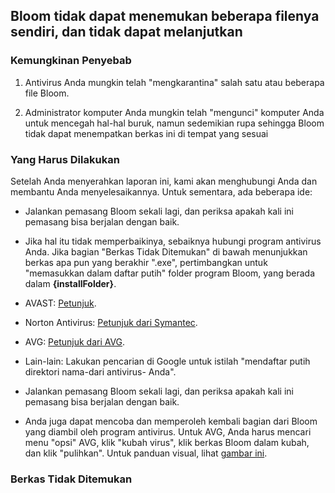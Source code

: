 ## Bloom tidak dapat menemukan beberapa filenya sendiri, dan tidak dapat melanjutkan

### Kemungkinan Penyebab

1) Antivirus Anda mungkin telah "mengkarantina" salah satu atau beberapa file Bloom.

2) Administrator komputer Anda mungkin telah "mengunci" komputer Anda untuk mencegah hal-hal buruk, namun sedemikian rupa sehingga Bloom tidak dapat menempatkan berkas ini di tempat yang sesuai

### Yang Harus Dilakukan

Setelah Anda menyerahkan laporan ini, kami akan menghubungi Anda dan membantu Anda menyelesaikannya. Untuk sementara, ada beberapa ide:


* Jalankan pemasang Bloom sekali lagi, dan periksa apakah kali ini pemasang bisa berjalan dengan baik.

* Jika hal itu tidak memperbaikinya, sebaiknya hubungi program antivirus Anda. Jika bagian "Berkas Tidak Ditemukan" di bawah menunjukkan berkas apa pun yang berakhir ".exe", pertimbangkan untuk "memasukkan dalam daftar putih" folder program Bloom, yang berada dalam **{installFolder}**.
* AVAST: [Petunjuk](http://www.getavast.net/support/managing-exceptions).
* Norton Antivirus: [Petunjuk dari Symantec](https://support.symantec.com/en_US/article.HOWTO80920.html).
* AVG: [Petunjuk dari AVG](https://support.avg.com/SupportArticleView?l=en_US&urlname=How-to-exclude-file-folder-or-website-from-AVG-scanning).
* Lain-lain: Lakukan pencarian di Google untuk istilah "mendaftar putih direktori nama-dari antivirus- Anda".

* Jalankan pemasang Bloom sekali lagi, dan periksa apakah kali ini pemasang bisa berjalan dengan baik.

* Anda juga dapat mencoba dan memperoleh kembali bagian dari Bloom yang diambil oleh program antivirus. Untuk AVG, Anda harus mencari menu "opsi" AVG, klik "kubah virus", klik berkas Bloom dalam kubah, dan klik "pulihkan". Untuk panduan visual, lihat [gambar ini](https://i.imgur.com/dlRrsSN.png).

### Berkas Tidak Ditemukan
